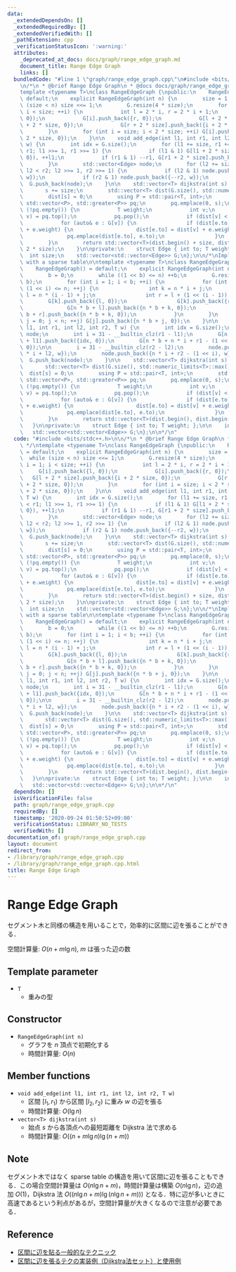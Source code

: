 ```yaml
---
data:
  _extendedDependsOn: []
  _extendedRequiredBy: []
  _extendedVerifiedWith: []
  _pathExtension: cpp
  _verificationStatusIcon: ':warning:'
  attributes:
    _deprecated_at_docs: docs/graph/range_edge_graph.md
    document_title: Range Edge Graph
    links: []
  bundledCode: "#line 1 \"graph/range_edge_graph.cpp\"\n#include <bits/stdc++.h>\n\
    \n/*\n * @brief Range Edge Graph\n * @docs docs/graph/range_edge_graph.md\n */\n\
    template <typename T>\nclass RangeEdgeGraph {\npublic:\n    RangeEdgeGraph() =\
    \ default;\n    explicit RangeEdgeGraph(int n) {\n        size = 1;\n        while\
    \ (size < n) size <<= 1;\n        G.resize(4 * size);\n        for (int i = 1;\
    \ i < size; ++i) {\n            int l = 2 * i, r = 2 * i + 1;\n            G[i].push_back({l,\
    \ 0});\n            G[i].push_back({r, 0});\n            G[l + 2 * size].push_back({i\
    \ + 2 * size, 0});\n            G[r + 2 * size].push_back({i + 2 * size, 0});\n\
    \        }\n        for (int i = size; i < 2 * size; ++i) G[i].push_back({i +\
    \ 2 * size, 0});\n    }\n\n    void add_edge(int l1, int r1, int l2, int r2, T\
    \ w) {\n        int idx = G.size();\n        for (l1 += size, r1 += size; l1 <\
    \ r1; l1 >>= 1, r1 >>= 1) {\n            if (l1 & 1) G[l1 + 2 * size].push_back({idx,\
    \ 0}), ++l1;\n            if (r1 & 1) --r1, G[r1 + 2 * size].push_back({idx, 0});\n\
    \        }\n        std::vector<Edge> node;\n        for (l2 += size, r2 += size;\
    \ l2 < r2; l2 >>= 1, r2 >>= 1) {\n            if (l2 & 1) node.push_back({l2++,\
    \ w});\n            if (r2 & 1) node.push_back({--r2, w});\n        }\n      \
    \  G.push_back(node);\n    }\n\n    std::vector<T> dijkstra(int s) const {\n \
    \       s += size;\n        std::vector<T> dist(G.size(), std::numeric_limits<T>::max());\n\
    \        dist[s] = 0;\n        using P = std::pair<T, int>;\n        std::priority_queue<P,\
    \ std::vector<P>, std::greater<P>> pq;\n        pq.emplace(0, s);\n\n        while\
    \ (!pq.empty()) {\n            T weight;\n            int v;\n            std::tie(weight,\
    \ v) = pq.top();\n            pq.pop();\n            if (dist[v] < weight) continue;\n\
    \            for (auto& e : G[v]) {\n                if (dist[e.to] > dist[v]\
    \ + e.weight) {\n                    dist[e.to] = dist[v] + e.weight;\n      \
    \              pq.emplace(dist[e.to], e.to);\n                }\n            }\n\
    \        }\n        return std::vector<T>(dist.begin() + size, dist.begin() +\
    \ 2 * size);\n    }\n\nprivate:\n    struct Edge { int to; T weight; };\n\n  \
    \  int size;\n    std::vector<std::vector<Edge>> G;\n};\n\n/*\nImplementation\
    \ with a sparse table\n\ntemplate <typename T>\nclass RangeEdgeGraph {\npublic:\n\
    \    RangeEdgeGraph() = default;\n    explicit RangeEdgeGraph(int n) : n(n) {\n\
    \        b = 0;\n        while ((1 << b) <= n) ++b;\n        G.resize(2 * n *\
    \ b);\n        for (int i = 1; i < b; ++i) {\n            for (int j = 0; j +\
    \ (1 << i) <= n; ++j) {\n                int k = n * i + j;\n                int\
    \ l = n * (i - 1) + j;\n                int r = l + (1 << (i - 1));\n        \
    \        G[k].push_back({l, 0});\n                G[k].push_back({r, 0});\n  \
    \              G[n * b + l].push_back({n * b + k, 0});\n                G[n *\
    \ b + r].push_back({n * b + k, 0});\n            }\n        }\n        for (int\
    \ j = 0; j < n; ++j) G[j].push_back({n * b + j, 0});\n    }\n\n    void add_edge(int\
    \ l1, int r1, int l2, int r2, T w) {\n        int idx = G.size();\n        std::vector<Edge>\
    \ node;\n        int i = 31 - __builtin_clz(r1 - l1);\n        G[n * b + n * i\
    \ + l1].push_back({idx, 0});\n        G[n * b + n * i + r1 - (1 << i)].push_back({idx,\
    \ 0});\n\n        i = 31 - __builtin_clz(r2 - l2);\n        node.push_back({n\
    \ * i + l2, w});\n        node.push_back({n * i + r2 - (1 << i), w});\n      \
    \  G.push_back(node);\n    }\n\n    std::vector<T> dijkstra(int s) const {\n \
    \       std::vector<T> dist(G.size(), std::numeric_limits<T>::max());\n      \
    \  dist[s] = 0;\n        using P = std::pair<T, int>;\n        std::priority_queue<P,\
    \ std::vector<P>, std::greater<P>> pq;\n        pq.emplace(0, s);\n\n        while\
    \ (!pq.empty()) {\n            T weight;\n            int v;\n            std::tie(weight,\
    \ v) = pq.top();\n            pq.pop();\n            if (dist[v] < weight) continue;\n\
    \            for (auto& e : G[v]) {\n                if (dist[e.to] > dist[v]\
    \ + e.weight) {\n                    dist[e.to] = dist[v] + e.weight;\n      \
    \              pq.emplace(dist[e.to], e.to);\n                }\n            }\n\
    \        }\n        return std::vector<T>(dist.begin(), dist.begin() + n);\n \
    \   }\n\nprivate:\n    struct Edge { int to; T weight; };\n\n    int n, b;\n \
    \   std::vector<std::vector<Edge>> G;\n};\n\n*/\n"
  code: "#include <bits/stdc++.h>\n\n/*\n * @brief Range Edge Graph\n * @docs docs/graph/range_edge_graph.md\n\
    \ */\ntemplate <typename T>\nclass RangeEdgeGraph {\npublic:\n    RangeEdgeGraph()\
    \ = default;\n    explicit RangeEdgeGraph(int n) {\n        size = 1;\n      \
    \  while (size < n) size <<= 1;\n        G.resize(4 * size);\n        for (int\
    \ i = 1; i < size; ++i) {\n            int l = 2 * i, r = 2 * i + 1;\n       \
    \     G[i].push_back({l, 0});\n            G[i].push_back({r, 0});\n         \
    \   G[l + 2 * size].push_back({i + 2 * size, 0});\n            G[r + 2 * size].push_back({i\
    \ + 2 * size, 0});\n        }\n        for (int i = size; i < 2 * size; ++i) G[i].push_back({i\
    \ + 2 * size, 0});\n    }\n\n    void add_edge(int l1, int r1, int l2, int r2,\
    \ T w) {\n        int idx = G.size();\n        for (l1 += size, r1 += size; l1\
    \ < r1; l1 >>= 1, r1 >>= 1) {\n            if (l1 & 1) G[l1 + 2 * size].push_back({idx,\
    \ 0}), ++l1;\n            if (r1 & 1) --r1, G[r1 + 2 * size].push_back({idx, 0});\n\
    \        }\n        std::vector<Edge> node;\n        for (l2 += size, r2 += size;\
    \ l2 < r2; l2 >>= 1, r2 >>= 1) {\n            if (l2 & 1) node.push_back({l2++,\
    \ w});\n            if (r2 & 1) node.push_back({--r2, w});\n        }\n      \
    \  G.push_back(node);\n    }\n\n    std::vector<T> dijkstra(int s) const {\n \
    \       s += size;\n        std::vector<T> dist(G.size(), std::numeric_limits<T>::max());\n\
    \        dist[s] = 0;\n        using P = std::pair<T, int>;\n        std::priority_queue<P,\
    \ std::vector<P>, std::greater<P>> pq;\n        pq.emplace(0, s);\n\n        while\
    \ (!pq.empty()) {\n            T weight;\n            int v;\n            std::tie(weight,\
    \ v) = pq.top();\n            pq.pop();\n            if (dist[v] < weight) continue;\n\
    \            for (auto& e : G[v]) {\n                if (dist[e.to] > dist[v]\
    \ + e.weight) {\n                    dist[e.to] = dist[v] + e.weight;\n      \
    \              pq.emplace(dist[e.to], e.to);\n                }\n            }\n\
    \        }\n        return std::vector<T>(dist.begin() + size, dist.begin() +\
    \ 2 * size);\n    }\n\nprivate:\n    struct Edge { int to; T weight; };\n\n  \
    \  int size;\n    std::vector<std::vector<Edge>> G;\n};\n\n/*\nImplementation\
    \ with a sparse table\n\ntemplate <typename T>\nclass RangeEdgeGraph {\npublic:\n\
    \    RangeEdgeGraph() = default;\n    explicit RangeEdgeGraph(int n) : n(n) {\n\
    \        b = 0;\n        while ((1 << b) <= n) ++b;\n        G.resize(2 * n *\
    \ b);\n        for (int i = 1; i < b; ++i) {\n            for (int j = 0; j +\
    \ (1 << i) <= n; ++j) {\n                int k = n * i + j;\n                int\
    \ l = n * (i - 1) + j;\n                int r = l + (1 << (i - 1));\n        \
    \        G[k].push_back({l, 0});\n                G[k].push_back({r, 0});\n  \
    \              G[n * b + l].push_back({n * b + k, 0});\n                G[n *\
    \ b + r].push_back({n * b + k, 0});\n            }\n        }\n        for (int\
    \ j = 0; j < n; ++j) G[j].push_back({n * b + j, 0});\n    }\n\n    void add_edge(int\
    \ l1, int r1, int l2, int r2, T w) {\n        int idx = G.size();\n        std::vector<Edge>\
    \ node;\n        int i = 31 - __builtin_clz(r1 - l1);\n        G[n * b + n * i\
    \ + l1].push_back({idx, 0});\n        G[n * b + n * i + r1 - (1 << i)].push_back({idx,\
    \ 0});\n\n        i = 31 - __builtin_clz(r2 - l2);\n        node.push_back({n\
    \ * i + l2, w});\n        node.push_back({n * i + r2 - (1 << i), w});\n      \
    \  G.push_back(node);\n    }\n\n    std::vector<T> dijkstra(int s) const {\n \
    \       std::vector<T> dist(G.size(), std::numeric_limits<T>::max());\n      \
    \  dist[s] = 0;\n        using P = std::pair<T, int>;\n        std::priority_queue<P,\
    \ std::vector<P>, std::greater<P>> pq;\n        pq.emplace(0, s);\n\n        while\
    \ (!pq.empty()) {\n            T weight;\n            int v;\n            std::tie(weight,\
    \ v) = pq.top();\n            pq.pop();\n            if (dist[v] < weight) continue;\n\
    \            for (auto& e : G[v]) {\n                if (dist[e.to] > dist[v]\
    \ + e.weight) {\n                    dist[e.to] = dist[v] + e.weight;\n      \
    \              pq.emplace(dist[e.to], e.to);\n                }\n            }\n\
    \        }\n        return std::vector<T>(dist.begin(), dist.begin() + n);\n \
    \   }\n\nprivate:\n    struct Edge { int to; T weight; };\n\n    int n, b;\n \
    \   std::vector<std::vector<Edge>> G;\n};\n\n*/\n"
  dependsOn: []
  isVerificationFile: false
  path: graph/range_edge_graph.cpp
  requiredBy: []
  timestamp: '2020-09-24 01:50:52+09:00'
  verificationStatus: LIBRARY_NO_TESTS
  verifiedWith: []
documentation_of: graph/range_edge_graph.cpp
layout: document
redirect_from:
- /library/graph/range_edge_graph.cpp
- /library/graph/range_edge_graph.cpp.html
title: Range Edge Graph
---
```

# Range Edge Graph

セグメント木と同様の構造を用いることで，効率的に区間に辺を張ることができる．

空間計算量: $O(n + m\lg n)$, $m$ は張った辺の数

## Template parameter

- `T`
    - 重みの型

## Constructor

- `RangeEdgeGraph(int n)`
    - グラフを $n$ 頂点で初期化する
    - 時間計算量: $O(n)$

## Member functions

- `void add_edge(int l1, int r1, int l2, int r2, T w)`
    - 区間 $[l_1, r_1)$ から区間 $[l_2, r_2)$ に重み $w$ の辺を張る
    - 時間計算量: $O(\lg n)$
- `vector<T> dijkstra(int s)`
    - 始点 $s$ から各頂点への最短距離を Dijkstra 法で求める
    - 時間計算量: $O((n + m\lg n) \lg (n + m))$

## Note

セグメント木ではなく sparse table の構造を用いて区間に辺を張ることもできる．この場合空間計算量は $O(n\lg n + m)$，時間計算量は構築 $O(n\lg n)$，辺の追加 $O(1)$，Dijkstra 法 $O((n\lg n + m) \lg (n\lg n + m)))$ となる．特に辺が多いときに高速であるという利点があるが，空間計算量が大きくなるので注意が必要である．

## Reference

- [区間に辺を貼る一般的なテクニック](https://www.slideshare.net/secret/r8gjH9xYxFR0Fu)
- [区間に辺を張るテクの実装例（Dijkstra法セット）と使用例](https://lorent-kyopro.hatenablog.com/entry/2020/07/24/170656)

